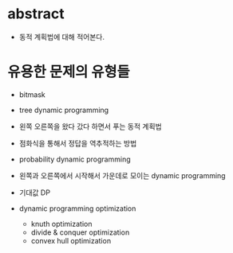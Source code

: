 # abstract

- 동적 계획법에 대해 적어본다.


# 유용한 문제의 유형들

- bitmask

- tree dynamic programming
- 왼쪽 오른쪽을 왔다 갔다 하면서 푸는 동적 계획법
- 점화식을 통해서 정답을 역추적하는 방법
- probability dynamic programming
- 왼쪽과 오른쪽에서 시작해서 가운데로 모이는 dynamic programming

- 기대값 DP
- dynamic programming optimization
  - knuth optimization
  - divide & conquer optimization
  - convex hull optimization

